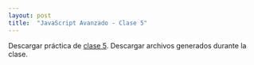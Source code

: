 ```yaml
---
layout: post
title:  "JavaScript Avanzado - Clase 5"
---
```


Descargar práctica de [clase 5][clase-5].
Descargar archivos generados durante la clase.

[clase-5]: /assets/preclase5-jsa.zip
[clase]: /assets/clase5-jsa.zip
